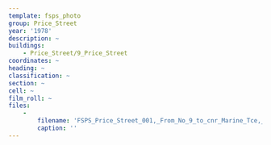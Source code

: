 ```yaml
---
template: fsps_photo
group: Price_Street
year: '1978'
description: ~
buildings:
    - Price_Street/9_Price_Street
coordinates: ~
heading: ~
classification: ~
section: ~
cell: ~
film_roll: ~
files:
    -
        filename: 'FSPS_Price_Street_001,_From_No_9_to_cnr_Marine_Tce,_15-4-E,_1978.png'
        caption: ''
---
```

